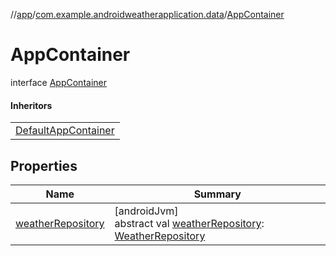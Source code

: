 //[app](../../../index.md)/[com.example.androidweatherapplication.data](../index.md)/[AppContainer](index.md)

# AppContainer

interface [AppContainer](index.md)

#### Inheritors

| |
|---|
| [DefaultAppContainer](../-default-app-container/index.md) |

## Properties

| Name | Summary |
|---|---|
| [weatherRepository](weather-repository.md) | [androidJvm]<br>abstract val [weatherRepository](weather-repository.md): [WeatherRepository](../-weather-repository/index.md) |
